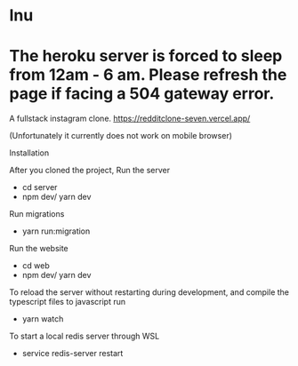 # Inu

# The heroku server is forced to sleep from 12am - 6 am. Please refresh the page if facing a 504 gateway error.

A fullstack instagram clone. https://redditclone-seven.vercel.app/

(Unfortunately it currently does not work on mobile browser)

Installation

After you cloned the project, 
Run the server
  - cd server
  - npm dev/ yarn dev
  
 Run migrations
   - yarn run:migration
  
Run the website
  - cd web
  - npm dev/ yarn dev

To reload the server without restarting during development, and compile the typescript files to javascript run
  - yarn watch

To start a local redis server through WSL
  - service redis-server restart
